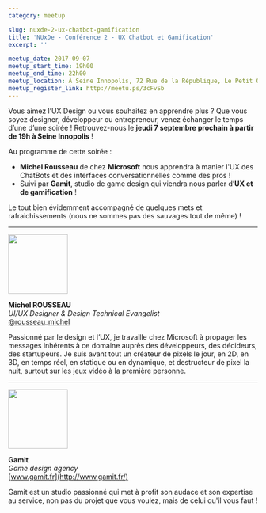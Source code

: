```yaml
---
category: meetup

slug: nuxde-2-ux-chatbot-gamification
title: 'NUxDe - Conférence 2 - UX Chatbot et Gamification'
excerpt: ''

meetup_date: 2017-09-07
meetup_start_time: 19h00
meetup_end_time: 22h00
meetup_location: À Seine Innopolis, 72 Rue de la République, Le Petit Quevilly
meetup_register_link: http://meetu.ps/3cFvSb
---
```


Vous aimez l’UX Design ou vous souhaitez en apprendre plus ?
Que vous soyez designer, développeur ou entrepreneur, venez échanger le temps d’une d’une soirée !
Retrouvez-nous le **jeudi 7 septembre prochain à partir de 19h à Seine Innopolis** !

Au programme de cette soirée :

- **Michel Rousseau** de chez **Microsoft** nous apprendra à manier l'UX des ChatBots et des interfaces conversationnelles comme des pros !
- Suivi par **Gamit**, studio de game design qui viendra nous parler d’**UX et de gamification** !

Le tout bien évidemment accompagné de quelques mets et rafraichissements (nous ne sommes pas des sauvages tout de même) !

---

<img src="https://gallery.mailchimp.com/2af1898f70089861d0f756080/images/7822c237-8ef4-4322-803f-b698d84dca39.jpg" alt="" width="120" class="alignleft" />

**Michel ROUSSEAU**  
_UI/UX Designer & Design Technical Evangelist_  
[@rousseau_michel](https://twitter.com/rousseau_michel)

Passionné par le design et l’UX, je travaille chez Microsoft à propager les messages inhérents à ce domaine auprès des développeurs, des décideurs, des startupeurs. Je suis avant tout un créateur de pixels le jour, en 2D, en 3D, en temps réel, en statique ou en dynamique, et destructeur de pixel la nuit, surtout sur les jeux vidéo à la première personne.

---

<img src="https://gallery.mailchimp.com/2af1898f70089861d0f756080/images/bafe24b4-9dfd-41b5-9dd3-66135a4e51be.png" alt="" width="120" class="alignleft" />

**Gamit**  
_Game design agency_  
[www.gamit.fr](http://www.gamit.fr/)

Gamit est un studio passionné qui met à profit son audace et son expertise au service, non pas du projet que vous voulez, mais de celui qu'il vous faut !
